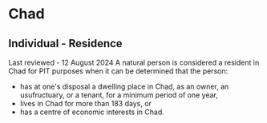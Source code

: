 # Chad
## Individual - Residence
Last reviewed - 12 August 2024
A natural person is considered a resident in Chad for PIT purposes when it can be determined that the person:
  * has at one's disposal a dwelling place in Chad, as an owner, an usufructuary, or a tenant, for a minimum period of one year, 
  * lives in Chad for more than 183 days, or 
  * has a centre of economic interests in Chad. 


